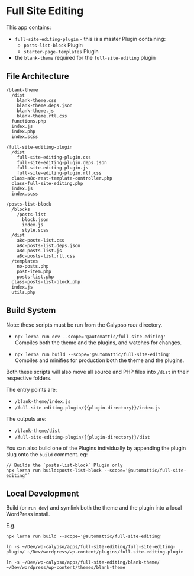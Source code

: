 # Full Site Editing

This app contains:

* `full-site-editing-plugin` - this is a master Plugin containing:
  - `posts-list-block` Plugin
  - `starter-page-templates` Plugin
* the `blank-theme` required for the `full-site-editing` plugin

## File Architecture

```
/blank-theme
  /dist
    blank-theme.css
    blank-theme.deps.json
    blank-theme.js
    blank-theme.rtl.css
  functions.php
  index.js
  index.php
  index.scss

/full-site-editing-plugin
  /dist
    full-site-editing-plugin.css
    full-site-editing-plugin.deps.json
    full-site-editing-plugin.js
    full-site-editing-plugin.rtl.css
  class-a8c-rest-template-controller.php
  class-full-site-editing.php
  index.js
  index.scss

/posts-list-block
  /blocks
    /posts-list
      block.json
      index.js
      style.scss
  /dist
    a8c-posts-list.css
    a8c-posts-list.deps.json
    a8c-posts-list.js
    a8c-posts-list.rtl.css
  /templates
    no-posts.php
    post-item.php
    posts-list.php
  class-posts-list-block.php
  index.js
  utils.php
```

## Build System

Note: these scripts must be run from the Calypso _root_ directory.

- `npx lerna run dev --scope='@automattic/full-site-editing'`<br>
Compiles both the theme and the plugins, and watches for changes.

- `npx lerna run build --scope='@automattic/full-site-editing'`<br>
Compiles and minifies for production both the theme and the plugins.

Both these scripts will also move all source and PHP files into `/dist` in their respective folders.

The entry points are:

- `/blank-theme/index.js`
- `/full-site-editing-plugin/{{plugin-directory}}/index.js`

The outputs are:

- `/blank-theme/dist`
- `/full-site-editing-plugin/{{plugin-directory}}/dist`

You can also build one of the Plugins individually by appending the plugin slug onto the `build` comment. eg: 

```
// Builds the `posts-list-block` Plugin only
npx lerna run build:posts-list-block --scope='@automattic/full-site-editing'`
```

## Local Development

Build (or `run dev`) and symlink both the theme and the plugin into a local WordPress install.

E.g.

```
npx lerna run build --scope='@automattic/full-site-editing'

ln -s ~/Dev/wp-calypso/apps/full-site-editing/full-site-editing-plugin/ ~/Dev/wordpress/wp-content/plugins/full-site-editing-plugin

ln -s ~/Dev/wp-calypso/apps/full-site-editing/blank-theme/ ~/Dev/wordpress/wp-content/themes/blank-theme
```
